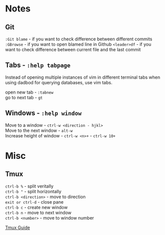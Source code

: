 # Notes 

## Git

`:Git blame` - if you want to check difference between different commits 
`:GBrowse` - if you want to open blamed line in Github 
`<leader>df` - if you want to check difference between current file and the last commit 

## Tabs - `:help tabpage`  

Instead of opening multiple instances of vim in different terminal tabs when using dadbod for querying databases, use vim tabs.  

open new tab - `:tabnew`   
go to next tab - `gt`  

## Windows - `:help window`  

Move to a window - `ctrl-w <direction - hjkl>`  
Move to the next window - `alt-w`  
Increase height of window - `ctrl-w <n>+` - `ctrl-w 10+`  

# Misc  

## Tmux  

`ctrl-b %` - split veritally  
`ctrl-b "` - split horizontally  
`ctrl-b <direction>` - move to direction  
`exit or ctrl-d` - close pane  
`ctrl-b c` - create new window  
`ctrl-b n` - move to next window  
`ctrl-b <number>` - move to window number  

[Tmux Guide](https://hamvocke.com/blog/a-quick-and-easy-guide-to-tmux/)  

